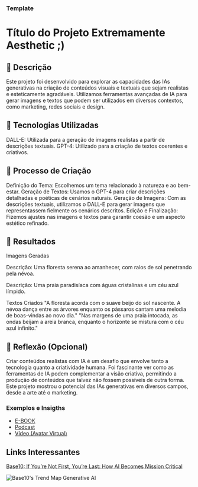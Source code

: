 
### Template


# Título do Projeto Extremamente Aesthetic ;)

## 📒 Descrição
Este projeto foi desenvolvido para explorar as capacidades das IAs generativas na criação de conteúdos visuais e textuais que sejam realistas e esteticamente agradáveis. Utilizamos ferramentas avançadas de IA para gerar imagens e textos que podem ser utilizados em diversos contextos, como marketing, redes sociais e design.

## 🤖 Tecnologias Utilizadas
DALL-E: Utilizada para a geração de imagens realistas a partir de descrições textuais.
GPT-4: Utilizado para a criação de textos coerentes e criativos.

## 🧐 Processo de Criação
Definição do Tema: Escolhemos um tema relacionado à natureza e ao bem-estar.
Geração de Textos: Usamos o GPT-4 para criar descrições detalhadas e poéticas de cenários naturais.
Geração de Imagens: Com as descrições textuais, utilizamos o DALL-E para gerar imagens que representassem fielmente os cenários descritos.
Edição e Finalização: Fizemos ajustes nas imagens e textos para garantir coesão e um aspecto estético refinado.

## 🚀 Resultados
Imagens Geradas

Descrição: Uma floresta serena ao amanhecer, com raios de sol penetrando pela névoa.


Descrição: Uma praia paradisíaca com águas cristalinas e um céu azul límpido.

Textos Criados
"A floresta acorda com o suave beijo do sol nascente. A névoa dança entre as árvores enquanto os pássaros cantam uma melodia de boas-vindas ao novo dia."
"Nas margens de uma praia intocada, as ondas beijam a areia branca, enquanto o horizonte se mistura com o céu azul infinito."

## 💭 Reflexão (Opcional)
Criar conteúdos realistas com IA é um desafio que envolve tanto a tecnologia quanto a criatividade humana. Foi fascinante ver como as ferramentas de IA podem complementar a visão criativa, permitindo a produção de conteúdos que talvez não fossem possíveis de outra forma. Este projeto mostrou o potencial das IAs generativas em diversos campos, desde a arte até o marketing.


### Exemplos e Insigths

- [E-BOOK](/exemplos/E-BOOK.md)
- [Podcast](/exemplos/PODCAST.md)
- [Vídeo (Avatar Virtual)](/exemplos/VIDEO.md)

## Links Interessantes

[Base10: If You’re Not First, You’re Last: How AI Becomes Mission Critical](https://base10.vc/post/generative-ai-mission-critical/)

![Base10's Trend Map Generative AI](https://github.com/digitalinnovationone/lab-natty-or-not/assets/730492/f4df26e8-f8f7-4419-8252-c69d73ea930c)
